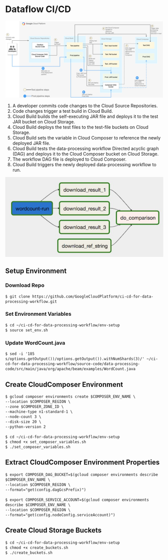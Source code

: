 # Dataflow CI/CD

![CICD](../../../img/gcp_dataflow_121.jpg)

1. A developer commits code changes to the Cloud Source Repositories.
2. Code changes trigger a test build in Cloud Build.
3. Cloud Build builds the self-executing JAR file and deploys it to the test JAR bucket on Cloud Storage.
4. Cloud Build deploys the test files to the test-file buckets on Cloud Storage.
5. Cloud Build sets the variable in Cloud Composer to reference the newly deployed JAR file.
6. Cloud Build tests the data-processing workflow Directed acyclic graph (DAG) and deploys it to the Cloud Composer bucket on Cloud Storage.
7. The workflow DAG file is deployed to Cloud Composer.
8. Cloud Build triggers the newly deployed data-processing workflow to run.

![CICD](../../../img/gcp_dataflow_122.jpg)

## Setup Environment

### Download Repo

    $ git clone https://github.com/GoogleCloudPlatform/ci-cd-for-data-processing-workflow.git

### Set Environment Variables
    
    $ cd ~/ci-cd-for-data-processing-workflow/env-setup
    $ source set_env.sh

### Update WordCount.java

    $ sed -i '185 s/options.getOutput())/options.getOutput()).withNumShards(3)/' ~/ci-cd-for-data-processing-workflow/source-code/data-processing-code/src/main/java/org/apache/beam/examples/WordCount.java

## Create CloudComposer Environment

    $ gcloud composer environments create $COMPOSER_ENV_NAME \
    --location $COMPOSER_REGION \
    --zone $COMPOSER_ZONE_ID \
    --machine-type n1-standard-1 \
    --node-count 3 \
    --disk-size 20 \
    --python-version 2
    
    $ cd ~/ci-cd-for-data-processing-workflow/env-setup
    $ chmod +x set_composer_variables.sh
    $ ./set_composer_variables.sh
    
## Extract CloudComposer Environment Properties

    $ export COMPOSER_DAG_BUCKET=$(gcloud composer environments describe $COMPOSER_ENV_NAME \
    --location $COMPOSER_REGION \
    --format="get(config.dagGcsPrefix)")
    
    $ export COMPOSER_SERVICE_ACCOUNT=$(gcloud composer environments describe $COMPOSER_ENV_NAME \
    --location $COMPOSER_REGION \
    --format="get(config.nodeConfig.serviceAccount)")
    
## Create Cloud Storage Buckets

    $ cd ~/ci-cd-for-data-processing-workflow/env-setup
    $ chmod +x create_buckets.sh
    $ ./create_buckets.sh

